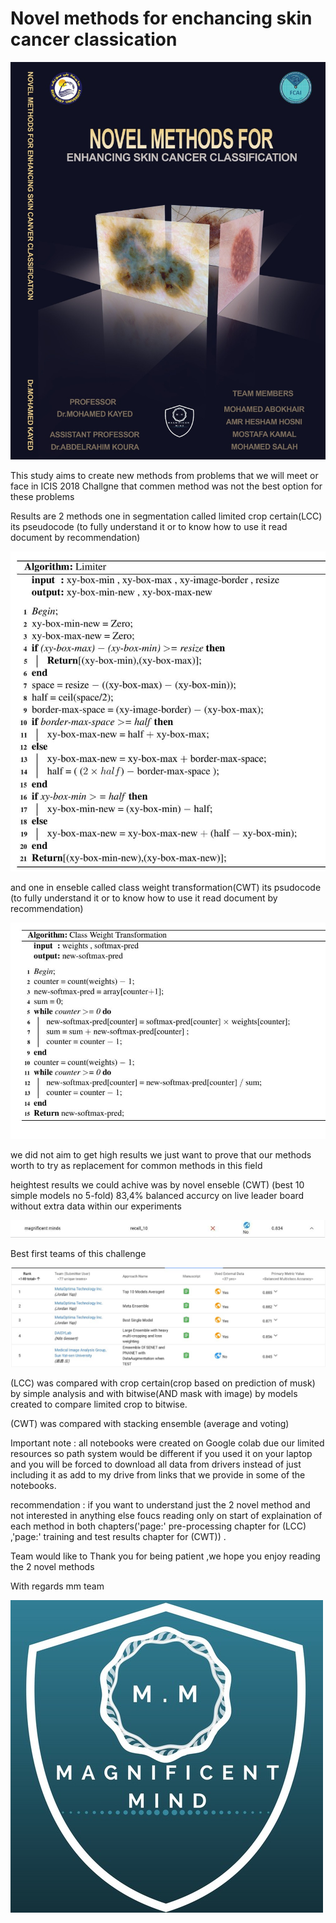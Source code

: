 # Novel methods for enchancing skin cancer classication

![](Graduation_project.jpg)

This study aims to create new methods from problems that we will meet or face in ICIS 2018 Challgne that commen method was not the best option for these problems

Results are 2 methods one in segmentation called limited crop certain(LCC) its pseudocode (to fully understand it or to know how to use it read document by recommendation)

![](LCC.jpg) 

and one in enseble called class weight transformation(CWT) its psudocode (to fully understand it or to know how to use it read document by recommendation) 

![](CWT.jpg)   

we did not aim to get high results we just want to prove that our methods worth to try as replacement for common methods in this field

heightest results we could achive was by novel enseble (CWT) (best 10 simple models no 5-fold) 83,4% balanced accurcy on live leader board without extra data within our experiments

![](Our_team.jpg)

Best first teams of this challenge

![](Teams.jpg)


(LCC) was compared with crop certain(crop based on prediction of musk) by simple analysis and with bitwise(AND mask with image) by models created to compare limited crop to bitwise.

(CWT) was compared with stacking ensemble (average and voting)

Important note : all notebooks were created on Google colab due our limited resources so path system would be different if you used it on your laptop and you will be forced to download all data from drivers instead of just including it as add to my drive from links that we provide in some of the notebooks.

recommendation : if you want to understand just the 2 novel method and not interested in anything else foucs reading only on start of explaination of each method in both chapters('page:' pre-processing chapter for (LCC) ,'page:' training and test results chapter for (CWT)) .

Team would like to Thank you for being patient ,we hope you enjoy reading the 2 novel methods
  
With regards mm team

![](mm.png)
